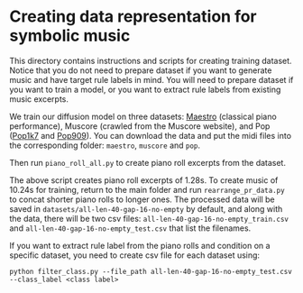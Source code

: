 # Creating data representation for symbolic music

This directory contains instructions and scripts for creating training dataset. 
Notice that you do not need to prepare dataset if you want to generate music and have target rule labels in mind. 
You will need to prepare dataset if you want to train a model, or you want to extract rule labels from existing music excerpts.

We train our diffusion model on three datasets: [Maestro](https://magenta.tensorflow.org/datasets/maestro#v300) (classical piano performance), Muscore (crawled from the Muscore website), and Pop ([Pop1k7](https://drive.google.com/file/d/1qw_tVUntblIg4lW16vbpjLXVndkVtgDe/view) and [Pop909](https://github.com/music-x-lab/POP909-Dataset)).
You can download the data and put the midi files into the corresponding folder: `maestro`, `muscore` and `pop`.

Then run `piano_roll_all.py` to create piano roll excerpts from the dataset.

The above script creates piano roll excerpts of 1.28s. 
To create music of 10.24s for training, return to the main folder and run `rearrange_pr_data.py` to concat shorter piano rolls to longer ones.
The processed data will be saved in `datasets/all-len-40-gap-16-no-empty` by default, and along with the data, there will be two csv files:
`all-len-40-gap-16-no-empty_train.csv` and `all-len-40-gap-16-no-empty_test.csv` that list the filenames.

If you want to extract rule label from the piano rolls and condition on a specific dataset, you need to create csv file for each dataset using:
```
python filter_class.py --file_path all-len-40-gap-16-no-empty_test.csv --class_label <class label>
```

